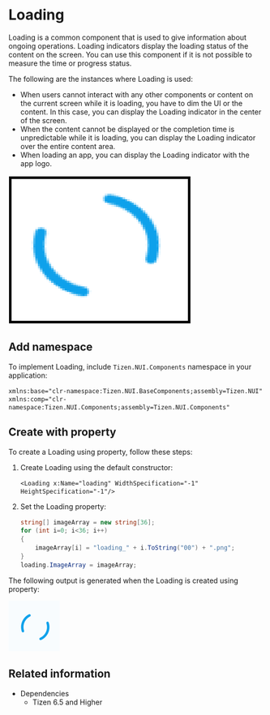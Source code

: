 # Loading

Loading is a common component that is used to give information about ongoing operations.
Loading indicators display the loading status of the content on the screen. You can use this component if it is not possible to measure the time or progress status. 

The following are the instances where Loading is used:

- When users cannot interact with any other components or content on the current screen while it is loading, you have to dim the UI or the content. In this case, you can display the Loading indicator in the center of the screen.
- When the content cannot be displayed or the completion time is unpredictable while it is loading, you can display the Loading indicator over the entire content area.
- When loading an app, you can display the Loading indicator with the app logo.

![Loading](./media/loading.png)

## Add namespace
To implement Loading, include `Tizen.NUI.Components` namespace in your application:

```xaml
xmlns:base="clr-namespace:Tizen.NUI.BaseComponents;assembly=Tizen.NUI"
xmlns:comp="clr-namespace:Tizen.NUI.Components;assembly=Tizen.NUI.Components"
```

## Create with property

To create a Loading using property, follow these steps:

1. Create Loading using the default constructor:

    ```xaml
    <Loading x:Name="loading" WidthSpecification="-1" HeightSpecification="-1"/>
    ```

2. Set the Loading property:

    ```csharp
    string[] imageArray = new string[36];
    for (int i=0; i<36; i++)
    {
        imageArray[i] = "loading_" + i.ToString("00") + ".png";
    }
    loading.ImageArray = imageArray;
    ```

The following output is generated when the Loading is created using property:

![Loading](./media/loading.gif)

## Related information

- Dependencies
  -   Tizen 6.5 and Higher 
